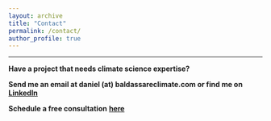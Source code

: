 ```yaml
---
layout: archive
title: "Contact"
permalink: /contact/
author_profile: true
---
```

** **

**Have a project that needs climate science expertise?**

**Send me an email at daniel (at) baldassareclimate.com or find me on** [**LinkedIn**](https://www.linkedin.com/in/dbaldassare99/)

**Schedule a free consultation** [**here**](https://calendly.com/daniel-baldassareclimate/meeting)
